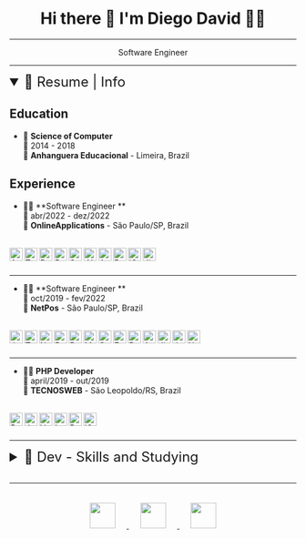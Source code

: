 <h1 align='center'>
 Hi there 👋 I'm Diego David 👨‍💻
</h1>
<hr />
<p align='center'>
  Software Engineer
</p>

<hr />

<details open>
<summary style="font-size: 1.5rem;" >📃 Resume | Info </summary>

<div>

## Education

- 📖 **Science of Computer**\
📆 2014 - 2018\
📍 **Anhanguera Educacional** - Limeira, Brazil

</div>

<div> 

## Experience

- 👨‍💻 **Software Engineer **\
📆 abr/2022 - dez/2022\
📍 **OnlineApplications** - São Paulo/SP, Brazil

<br />
<div style="display: inline-flexbox;">
  <img align="left" alt="Angular" height="23" 
    src="https://img.shields.io/badge/Angular-DD0031?style=for-the-badge&logo=angular&logoColor=white" 
  />
  <img align="left" alt="TypeScript" height="23" 
    src="https://img.shields.io/badge/TypeScript-007ACC?style=for-the-badge&logo=typescript&logoColor=white" 
  />
  <img align="left" alt="React" height="23" 
    src="https://img.shields.io/badge/React-20232A?style=for-the-badge&logo=react&logoColor=61DAFB" 
  />
  <img align="left" alt="Redux" height="23" 
    src="https://img.shields.io/badge/Redux-593D88?style=for-the-badge&logo=redux&logoColor=white" 
  />
  <img align="left" alt="SQLite" height="23" 
    src="https://img.shields.io/badge/SQLite-07405E?style=for-the-badge&logo=sqlite&logoColor=white" 
  />
  <img align="left" alt=".NET" height="23" 
    src="https://img.shields.io/badge/.NET-5C2D91?style=for-the-badge&logo=.net&logoColor=white" 
  />
  <img align="left" alt="Azure" height="23" 
    src="https://img.shields.io/badge/microsoft%20azure-0089D6?style=for-the-badge&logo=microsoft-azure&logoColor=white" 
  />
  <img align="left" alt="Rabbit MQ" height="23" 
    src="https://img.shields.io/badge/rabbitmq-%23FF6600.svg?&style=for-the-badge&logo=rabbitmq&logoColor=white" 
  />
  <img align="left" alt="jQuery" height="23" 
    src="https://img.shields.io/badge/jQuery-0769AD?style=for-the-badge&logo=jquery&logoColor=white" 
  />
  <img align="left" alt="Jira" height="23" 
    src="https://img.shields.io/badge/Jira-0052CC?style=for-the-badge&logo=Jira&logoColor=white" 
  />
</div>

<br />
<br />

<hr />

- 👨‍💻 **Software Engineer **\
📆 oct/2019 - fev/2022\
📍 **NetPos** - São Paulo/SP, Brazil

<br />

<div style="display: inline-flexbox;">
  <img align="left" alt="JavaScript" height="23" 
    src="https://img.shields.io/badge/JavaScript-323330?style=for-the-badge&logo=javascript&logoColor=F7DF1E" 
  />
  <img align="left" alt="TypeScript" height="23" 
    src="https://img.shields.io/badge/TypeScript-007ACC?style=for-the-badge&logo=typescript&logoColor=white" 
  />
  <img align="left" alt="Node" height="23" 
    src="https://img.shields.io/badge/Node.js-43853D?style=for-the-badge&logo=node.js&logoColor=white" 
  />
  <img align="left" alt="React" height="23" 
    src="https://img.shields.io/badge/React-20232A?style=for-the-badge&logo=react&logoColor=61DAFB" 
  />
  <img align="left" alt="Redux" height="23" 
    src="https://img.shields.io/badge/Redux-593D88?style=for-the-badge&logo=redux&logoColor=white" 
  />
  <img align="left" alt="MySQL" height="23" 
    src="https://img.shields.io/badge/MySQL-00000F?style=for-the-badge&logo=mysql&logoColor=white" 
  />
  <img align="left" alt="Sequelize" height="23" 
    src="https://img.shields.io/badge/sequelize-323330?style=for-the-badge&logo=sequelize&logoColor=blue" 
  />
  <img align="left" alt="Express" height="23" 
    src="https://img.shields.io/badge/Express.js-404D59?style=for-the-badge" 
  />
  <img align="left" alt="React Router" height="23" 
    src="https://img.shields.io/badge/React_Router-CA4245?style=for-the-badge&logo=react-router&logoColor=white" 
  />
  <img align="left" alt="Amazon AWS" height="23" 
    src="https://img.shields.io/badge/Amazon_AWS-232F3E?style=for-the-badge&logo=amazon-aws&logoColor=white" 
  />
  <img align="left" alt="Jira" height="23" 
    src="https://img.shields.io/badge/Jira-0052CC?style=for-the-badge&logo=Jira&logoColor=white" 
  />
  <img align="left" alt="Jenkins" height="23" 
    src="https://img.shields.io/badge/Jenkins-D24939?style=for-the-badge&logo=Jenkins&logoColor=white" 
  />
  <img align="left" alt="Next" height="23" 
    src="https://img.shields.io/badge/Next.js-404D59?style=for-the-badge&logo=next&logoColor=white" 
  />
</div>

<br />
<br />

<hr />

- 👨‍💻 **PHP Developer**\
📆 april/2019 - out/2019\
📍 **TECNOSWEB** - São Leopoldo/RS, Brazil

<br />

<div style="display: inline-flexbox;">
    <img align="left" alt="PHP" height="23" 
      src="https://img.shields.io/badge/PHP-777BB4?style=for-the-badge&logo=php&logoColor=white" 
    />
    <img align="left" alt="JavaScript" height="23" 
      src="https://img.shields.io/badge/JavaScript-F7DF1E?style=for-the-badge&logo=javascript&logoColor=black" 
    />
    <img align="left" alt="Vue" height="23" 
      src="https://img.shields.io/badge/Vue.js-35495E?style=for-the-badge&logo=vue.js&logoColor=4FC08D" 
    />
    <img align="left" alt="Laravel" height="23" 
      src="https://img.shields.io/badge/Laravel-FF2D20?style=for-the-badge&logo=laravel&logoColor=white" 
    />
    <img align="left" alt="PostgreSQL" height="23" 
      src="https://img.shields.io/badge/PostgreSQL-316192?style=for-the-badge&logo=postgresql&logoColor=white" 
    />
    <img align="left" alt="jQuery" height="23" 
      src="https://img.shields.io/badge/jQuery-0769AD?style=for-the-badge&logo=jquery&logoColor=white" 
    />
</div>
<br />
</details>

<br />
<hr />

<details>
<summary style="font-size: 1.5rem;">📃 Dev - Skills and Studying </summary>

| Front-end | Backend | DataBase | Others |
| --- | --- | --- | --- |
| ![](https://img.shields.io/badge/TypeScript-007ACC?style=for-the-badge&logo=typescript&logoColor=white) - ![](https://img.shields.io/badge/JavaScript-323330?style=for-the-badge&logo=javascript&logoColor=F7DF1E) | ![NodeJS](https://img.shields.io/badge/node.js-6DA55F?style=for-the-badge&logo=node.js&logoColor=white) - ![Express.js](https://img.shields.io/badge/express.js-%23404d59.svg?style=for-the-badge&logo=express&logoColor=%2361DAFB) | ![Postgres](https://img.shields.io/badge/postgres-%23316192.svg?style=for-the-badge&logo=postgresql&logoColor=white) | ![Jira](https://img.shields.io/badge/jira-%230A0FFF.svg?style=for-the-badge&logo=jira&logoColor=white) |
| ![](https://img.shields.io/badge/HTML5-E34F26?style=for-the-badge&logo=html5&logoColor=white) - ![](https://img.shields.io/badge/CSS3-1572B6?style=for-the-badge&logo=css3&logoColor=white) - ![](https://img.shields.io/badge/Sass-CC6699?style=for-the-badge&logo=sass&logoColor=white) | ![NestJS](https://img.shields.io/badge/nestjs-%23E0234E.svg?style=for-the-badge&logo=nestjs&logoColor=white) - ![Fastify](https://img.shields.io/badge/fastify-%23000000.svg?style=for-the-badge&logo=fastify&logoColor=white)|	![MySQL](https://img.shields.io/badge/mysql-%2300f.svg?style=for-the-badge&logo=mysql&logoColor=white) | ![Postman](https://img.shields.io/badge/Postman-FF6C37?style=for-the-badge&logo=postman&logoColor=white) |
| ![](https://img.shields.io/badge/TailWindCSS-1572B6?style=for-the-badge&logo=TailWindCss&logoColor=white) | ![Prisma](https://img.shields.io/badge/Prisma-3982CE?style=for-the-badge&logo=Prisma&logoColor=white) - ![Sequelize](https://img.shields.io/badge/Sequelize-52B0E7?style=for-the-badge&logo=Sequelize&logoColor=white) | ![SQLite](https://img.shields.io/badge/sqlite-%2307405e.svg?style=for-the-badge&logo=sqlite&logoColor=white) | ![Swagger](https://img.shields.io/badge/-Swagger-%23Clojure?style=for-the-badge&logo=swagger&logoColor=white) |
| ![](https://img.shields.io/badge/React-20232A?style=for-the-badge&logo=react&logoColor=61DAFB) - ![](https://img.shields.io/badge/semantic%20ui%20react-35BDB2?style=for-the-badge&logo=semanticuireact&logoColor=white) | ![Jest](https://img.shields.io/badge/-jest-%23C21325?style=for-the-badge&logo=jest&logoColor=white) - ![Vite](https://img.shields.io/badge/vitest-%23005C0F.svg?style=for-the-badge&logo=vitest&logoColor=white) | ![MariaDB](https://img.shields.io/badge/MariaDB-003545?style=for-the-badge&logo=mariadb&logoColor=white) | ![Azure](https://img.shields.io/badge/azure-%230072C6.svg?style=for-the-badge&logo=microsoftazure&logoColor=white)-![Vercel](https://img.shields.io/badge/vercel-%23000000.svg?style=for-the-badge&logo=vercel&logoColor=white)|
| ![](https://img.shields.io/badge/Redux-593D88?style=for-the-badge&logo=redux&logoColor=white) - ![](https://img.shields.io/badge/Zustand-A4373A?style=for-the-badge&logo=Zustand&logoColor=white) | ![C#](https://img.shields.io/badge/c%23-%23239120.svg?style=for-the-badge&logo=c-sharp&logoColor=white) - ![PHP](https://img.shields.io/badge/php-%23777BB4.svg?style=for-the-badge&logo=php&logoColor=white) - ![Laravel](https://img.shields.io/badge/laravel-%23FF2D20.svg?style=for-the-badge&logo=laravel&logoColor=white) | ![MongoDB](https://img.shields.io/badge/MongoDB-%234ea94b.svg?style=for-the-badge&logo=mongodb&logoColor=white) | ![Github Pages](https://img.shields.io/badge/github%20pages-121013?style=for-the-badge&logo=github&logoColor=white) |
| ![React Query](https://img.shields.io/badge/-React%20Query-FF4154?style=for-the-badge&logo=react%20query&logoColor=white) | ![Code-Igniter](https://img.shields.io/badge/CodeIgniter-%23EF4223.svg?style=for-the-badge&logo=codeIgniter&logoColor=white) | ![Redis](https://img.shields.io/badge/redis-%23DD0031.svg?style=for-the-badge&logo=redis&logoColor=white) | ![GitHub](https://img.shields.io/badge/github-%23121011.svg?style=for-the-badge&logo=github&logoColor=white) |
| ![](https://img.shields.io/badge/styled--components-DB7093?style=for-the-badge&logo=styled-components&logoColor=white) | ![Python](https://img.shields.io/badge/python-3670A0?style=for-the-badge&logo=python&logoColor=ffdd54) - ![Flask](https://img.shields.io/badge/flask-%23000.svg?style=for-the-badge&logo=flask&logoColor=white) | --- | ![Bitbucket](https://img.shields.io/badge/bitbucket-%230047B3.svg?style=for-the-badge&logo=bitbucket&logoColor=white) |
| ![](https://img.shields.io/badge/React_Router-CA4245?style=for-the-badge&logo=react-router&logoColor=white) | ![Java](https://img.shields.io/badge/java-%23ED8B00.svg?style=for-the-badge&logo=openjdk&logoColor=white) - ![Spring](https://img.shields.io/badge/spring-%236DB33F.svg?style=for-the-badge&logo=spring&logoColor=white) | --- | ![NPM](https://img.shields.io/badge/NPM-%23CB3837.svg?style=for-the-badge&logo=npm&logoColor=white) - ![Yarn](https://img.shields.io/badge/yarn-%232C8EBB.svg?style=for-the-badge&logo=yarn&logoColor=white) |
| ![](https://img.shields.io/badge/React_Hook_Form-FF3366?style=for-the-badge&logo=ReactHookForm&logoColor=white) | ![RestApi](https://img.shields.io/badge/RestApi-%23777BB4.svg?style=for-the-badge&logo=restapi&logoColor=white) - ![WebSocket](https://img.shields.io/badge/WebSocket-%23008080.svg?style=for-the-badge&logo=websocket&logoColor=white)| --- | --- |
| ![Bootstrap](https://img.shields.io/badge/bootstrap-%238511FA.svg?style=for-the-badge&logo=bootstrap&logoColor=white) - ![Chakra](https://img.shields.io/badge/chakra-%234ED1C5.svg?style=for-the-badge&logo=chakraui&logoColor=white) | ![GraphQL](https://img.shields.io/badge/-GraphQL-E10098?style=for-the-badge&logo=graphql&logoColor=white) -  ![JWT](https://img.shields.io/badge/JWT-black?style=for-the-badge&logo=JSON%20web%20tokens) | --- | ![Storybook](https://img.shields.io/badge/-Storybook-FF4785?style=for-the-badge&logo=storybook&logoColor=white) |
| ![Vue](https://img.shields.io/badge/Vue.js-35495E?style=for-the-badge&logo=vue.js&logoColor=4FC08D) - ![Nuxtjs](https://img.shields.io/badge/Nuxt-002E3B?style=for-the-badge&logo=nuxtdotjs&logoColor=#00DC82) - ![Vuex](https://img.shields.io/badge/Vuex.js-35495E?style=for-the-badge&logo=redux&logoColor=4FC08D) ![Angular](https://img.shields.io/badge/angular-%23DD0031.svg?style=for-the-badge&logo=angular&logoColor=white) - ![Next JS](https://img.shields.io/badge/Next-black?style=for-the-badge&logo=next.js&logoColor=white)  | ![Socket.io](https://img.shields.io/badge/Socket.io-black?style=for-the-badge&logo=socket.io&badgeColor=010101) - ![Nginx](https://img.shields.io/badge/nginx-%23009639.svg?style=for-the-badge&logo=nginx&logoColor=white) | --- | ![HackerRank](https://img.shields.io/badge/-Hackerrank-2EC866?style=for-the-badge&logo=HackerRank&logoColor=white) |
| ![RxJS](https://img.shields.io/badge/rxjs-%23B7178C.svg?style=for-the-badge&logo=reactivex&logoColor=white) - ![Axios](https://img.shields.io/badge/axios-1C1E24?style=for-the-badge&logo=axios&logoColor=#D04A37) | 	![RabbitMQ](https://img.shields.io/badge/Rabbitmq-FF6600?style=for-the-badge&logo=rabbitmq&logoColor=white) - ![Apache Kafka](https://img.shields.io/badge/Apache%20Kafka-000?style=for-the-badge&logo=apachekafka)| --- | ![Visual Studio](https://img.shields.io/badge/Visual%20Studio-5C2D91.svg?style=for-the-badge&logo=visual-studio&logoColor=white) |
| ![](https://img.shields.io/badge/React_Native-20232A?style=for-the-badge&logo=react&logoColor=61DAFB) - ![Expo](https://img.shields.io/badge/expo-1C1E24?style=for-the-badge&logo=expo&logoColor=#D04A37) | ![Jenkins](https://img.shields.io/badge/jenkins-%232C5263.svg?style=for-the-badge&logo=jenkins&logoColor=white) - ![Docker](https://img.shields.io/badge/docker-%230db7ed.svg?style=for-the-badge&logo=docker&logoColor=white) | --- | ![Visual Studio Code](https://img.shields.io/badge/Visual%20Studio%20Code-0078d7.svg?style=for-the-badge&logo=visual-studio-code&logoColor=white) |
| ![Vite](https://img.shields.io/badge/vite-%23646CFF.svg?style=for-the-badge&logo=vite&logoColor=white) - ![Webpack](https://img.shields.io/badge/webpack-%238DD6F9.svg?style=for-the-badge&logo=webpack&logoColor=black) - ![Babel](https://img.shields.io/badge/Babel-F9DC3e?style=for-the-badge&logo=babel&logoColor=black)| ![AWS](https://img.shields.io/badge/AWS-%23FF9900.svg?style=for-the-badge&logo=amazon-aws&logoColor=white) - ![AWS](https://img.shields.io/badge/ECS-%23FF9900.svg?style=for-the-badge&logo=amazon-ecs&logoColor=white) - ![AWS](https://img.shields.io/badge/EC2-%23FF9900.svg?style=for-the-badge&logo=amazon-ec2&logoColor=white) | --- | ![Ubuntu](https://img.shields.io/badge/Ubuntu-E95420?style=for-the-badge&logo=ubuntu&logoColor=white) |
| ![cypress](https://img.shields.io/badge/-cypress-%23E5E5E5?style=for-the-badge&logo=cypress&logoColor=058a5e) - ![Testing-Library](https://img.shields.io/badge/-TestingLibrary-%23E33332?style=for-the-badge&logo=testing-library&logoColor=white) | ![AWS](https://img.shields.io/badge/s3-%230072C6.svg?style=for-the-badge&logo=amazon-s3&logoColor=white) - ![AWS](https://img.shields.io/badge/Cloudfront-%23039BE5.svg?style=for-the-badge&logo=amazon-aws&logoColor=white) | --- | ![Windows](https://img.shields.io/badge/Windows-0078D6?style=for-the-badge&logo=windows&logoColor=white) |



</details>

<br />
<hr />


<div align="center" style="display: inline-flexbox;">
  <a href = "mailto:diegodavidtech@gmail.com">
    <img style="padding: 20px;" height="45" src="https://img.shields.io/badge/-Gmail-%23333?style=for-the-badge&logo=gmail&logoColor=white" target="_blank">
  </a>
  <a href = "https://api.whatsapp.com/send?phone=5519996622234">
    <img style="padding: 20px;" height="45" src="https://img.shields.io/badge/WhatsApp-25D366?style=for-the-badge&logo=whatsapp&logoColor=white" target="_blank">
  </a>
  <a href="https://www.linkedin.com/in/diegodavidbarros" target="_blank">
    <img style="padding: 20px;" height="45" src="https://img.shields.io/badge/-LinkedIn-%230077B5?style=for-the-badge&logo=linkedin&logoColor=white" target="_blank">
  </a> 
</div>
<!--
**diegozelao/diegozelao** is a ✨ _special_ ✨ repository because its `README.md` (this file) appears on your GitHub profile.

Here are some ideas to get you started:

- 🔭 I’m currently working on ...
- 🌱 I’m currently learning ...
- 👯 I’m looking to collaborate on ...
- 🤔 I’m looking for help with ...
- 💬 Ask me about ...
- 📫 How to reach me: ...
- 😄 Pronouns: ...
- ⚡ Fun fact: ...
-->

